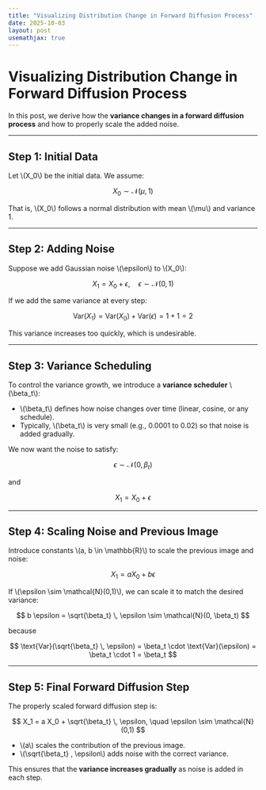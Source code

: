 ```yaml
---
title: "Visualizing Distribution Change in Forward Diffusion Process"
date: 2025-10-03
layout: post
usemathjax: true
---
```


# Visualizing Distribution Change in Forward Diffusion Process

In this post, we derive how the **variance changes in a forward diffusion process** and how to properly scale the added noise.

---

## Step 1: Initial Data

Let \\(X_0\\) be the initial data. We assume:

$$
X_0 \sim \mathcal{N}(\mu, 1)
$$

That is, \\(X_0\\) follows a normal distribution with mean \\(\mu\\) and variance 1.

---

## Step 2: Adding Noise

Suppose we add Gaussian noise \\(\epsilon\\) to \\(X_0\\):

$$
X_1 = X_0 + \epsilon, \quad \epsilon \sim \mathcal{N}(0,1)
$$

If we add the same variance at every step:

$$
\text{Var}(X_1) = \text{Var}(X_0) + \text{Var}(\epsilon) = 1 + 1 = 2
$$

This variance increases too quickly, which is undesirable.

---

## Step 3: Variance Scheduling

To control the variance growth, we introduce a **variance scheduler** \\(\beta_t\\):

- \\(\beta_t\\) defines how noise changes over time (linear, cosine, or any schedule).  
- Typically, \\(\beta_t\\) is very small (e.g., 0.0001 to 0.02) so that noise is added gradually.

We now want the noise to satisfy:

$$
\epsilon \sim \mathcal{N}(0, \beta_t)
$$

and

$$
X_1 = X_0 + \epsilon
$$

---

## Step 4: Scaling Noise and Previous Image

Introduce constants \\(a, b \in \mathbb{R}\\) to scale the previous image and noise:

$$
X_1 = a X_0 + b \epsilon
$$

If \\(\epsilon \sim \mathcal{N}(0,1)\\), we can scale it to match the desired variance:

$$
b \epsilon = \sqrt{\beta_t} \, \epsilon \sim \mathcal{N}(0, \beta_t)
$$

because

$$
\text{Var}(\sqrt{\beta_t} \, \epsilon) = \beta_t \cdot \text{Var}(\epsilon) = \beta_t \cdot 1 = \beta_t
$$

---

## Step 5: Final Forward Diffusion Step

The properly scaled forward diffusion step is:

$$
X_1 = a X_0 + \sqrt{\beta_t} \, \epsilon, \quad \epsilon \sim \mathcal{N}(0,1)
$$

- \\(a\\) scales the contribution of the previous image.  
- \\(\sqrt{\beta_t} \, \epsilon\\) adds noise with the correct variance.  

This ensures that the **variance increases gradually** as noise is added in each step.
